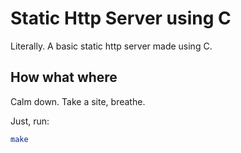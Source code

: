 # Static Http Server using C
Literally. A basic static http server made using C.

## How what where
Calm down. Take a site, breathe.

Just, run:
```bash
make
```
